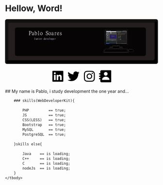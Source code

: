 # Hellow, Word!
 
 ![alt text](https://github.com/idpablo/idpablo/blob/main/img/banner.png)

 <p align="center">
        <a href="https://www.linkedin.com/in/idpablo/" target="_blank"><img src="https://github.com/idpablo/idpablo/blob/main/icon/bxl-linkedin-square.svg"></a>
        <a href="https://twitter.com/MakerLeal" target="_blank"><img src="https://github.com/idpablo/idpablo/blob/main/icon/bxl-twitter.svg"></a>
        <a href="https://www.instagram.com/idpabl/" target="_blank"><img src="https://github.com/idpablo/idpablo/blob/main/icon/bxl-instagram.svg"></a>
        <a mailto:pablo.soares.dev@gmail.com" target="_blank"><img src="https://github.com/idpablo/idpablo/blob/main/icon/bxs-contact.svg"></a>
</p>

<table>
     <tbody>
        ## My name is Pablo, i study development the one year and...

        ### skills(WebDeveloperKit){
            
            PHP         == true;
            JS          == true;
            CSS(LESS)   == true;
            Bootstrap   == true;
            MySQL       == true;
            PostgreSQL  == true;

        }skills else{

            Java    == is loading;
            C++     == is loading;
            C       == is loading;
            nodeJs  == is loading;
        }
    </tbody>
</table>



